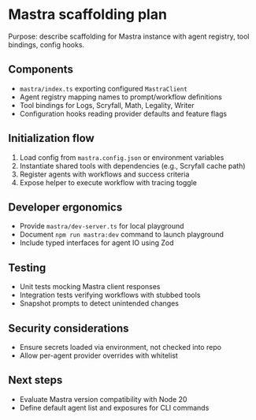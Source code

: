 # Mastra scaffolding plan
Purpose: describe scaffolding for Mastra instance with agent registry, tool bindings, config hooks.

## Components
- `mastra/index.ts` exporting configured `MastraClient`
- Agent registry mapping names to prompt/workflow definitions
- Tool bindings for Logs, Scryfall, Math, Legality, Writer
- Configuration hooks reading provider defaults and feature flags

## Initialization flow
1. Load config from `mastra.config.json` or environment variables
2. Instantiate shared tools with dependencies (e.g., Scryfall cache path)
3. Register agents with workflows and success criteria
4. Expose helper to execute workflow with tracing toggle

## Developer ergonomics
- Provide `mastra/dev-server.ts` for local playground
- Document `npm run mastra:dev` command to launch playground
- Include typed interfaces for agent IO using Zod

## Testing
- Unit tests mocking Mastra client responses
- Integration tests verifying workflows with stubbed tools
- Snapshot prompts to detect unintended changes

## Security considerations
- Ensure secrets loaded via environment, not checked into repo
- Allow per-agent provider overrides with whitelist

## Next steps
- Evaluate Mastra version compatibility with Node 20
- Define default agent list and exposures for CLI commands
